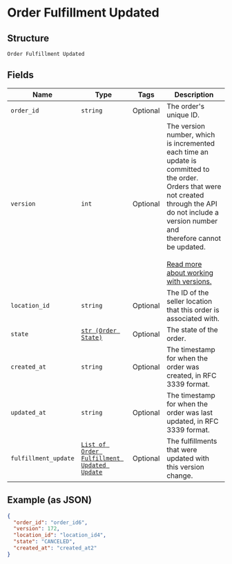 
# Order Fulfillment Updated

## Structure

`Order Fulfillment Updated`

## Fields

| Name | Type | Tags | Description |
|  --- | --- | --- | --- |
| `order_id` | `string` | Optional | The order's unique ID. |
| `version` | `int` | Optional | The version number, which is incremented each time an update is committed to the order.<br>Orders that were not created through the API do not include a version number and<br>therefore cannot be updated.<br><br>[Read more about working with versions.](https://developer.squareup.com/docs/orders-api/manage-orders#update-orders) |
| `location_id` | `string` | Optional | The ID of the seller location that this order is associated with. |
| `state` | [`str (Order State)`](/doc/models/order-state.md) | Optional | The state of the order. |
| `created_at` | `string` | Optional | The timestamp for when the order was created, in RFC 3339 format. |
| `updated_at` | `string` | Optional | The timestamp for when the order was last updated, in RFC 3339 format. |
| `fulfillment_update` | [`List of Order Fulfillment Updated Update`](/doc/models/order-fulfillment-updated-update.md) | Optional | The fulfillments that were updated with this version change. |

## Example (as JSON)

```json
{
  "order_id": "order_id6",
  "version": 172,
  "location_id": "location_id4",
  "state": "CANCELED",
  "created_at": "created_at2"
}
```

